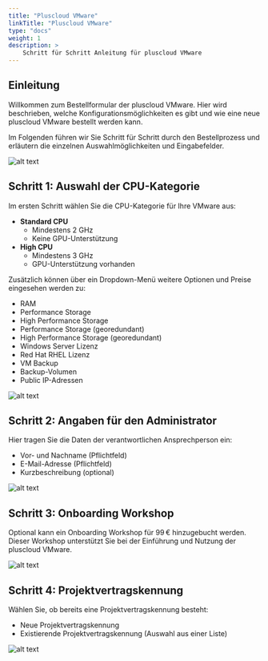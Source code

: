 ```yaml
---
title: "Pluscloud VMware"
linkTitle: "Pluscloud VMware"
type: "docs"
weight: 1
description: >
    Schritt für Schritt Anleitung für pluscloud VMware
---
```


## Einleitung

Willkommen zum Bestellformular der pluscloud VMware. Hier wird beschrieben, welche Konfigurationsmöglichkeiten es gibt und wie eine neue pluscloud VMware bestellt werden kann.

Im Folgenden führen wir Sie Schritt für Schritt durch den Bestellprozess und erläutern die einzelnen Auswahlmöglichkeiten und Eingabefelder.

![alt text](../../../../img/cloud-services/cloud-services-level3.png)

## Schritt 1: Auswahl der CPU-Kategorie

Im ersten Schritt wählen Sie die CPU-Kategorie für Ihre VMware aus:

- **Standard CPU**
  - Mindestens 2 GHz  
  - Keine GPU-Unterstützung
- **High CPU**
  - Mindestens 3 GHz  
  - GPU-Unterstützung vorhanden

Zusätzlich können über ein Dropdown-Menü weitere Optionen und Preise eingesehen werden zu:

- RAM  
- Performance Storage  
- High Performance Storage  
- Performance Storage (georedundant)  
- High Performance Storage (georedundant)  
- Windows Server Lizenz  
- Red Hat RHEL Lizenz  
- VM Backup  
- Backup-Volumen  
- Public IP-Adressen  

![alt text](../img/pcv-cpu.png)

## Schritt 2: Angaben für den Administrator

Hier tragen Sie die Daten der verantwortlichen Ansprechperson ein:

- Vor- und Nachname (Pflichtfeld)  
- E-Mail-Adresse (Pflichtfeld)  
- Kurzbeschreibung (optional)  

![alt text](../img/pcv-admin.png)

## Schritt 3: Onboarding Workshop

Optional kann ein Onboarding Workshop für 99 € hinzugebucht werden.  
Dieser Workshop unterstützt Sie bei der Einführung und Nutzung der pluscloud VMware.

![alt text](../img/pcv-onboarding.png)

## Schritt 4: Projektvertragskennung

Wählen Sie, ob bereits eine Projektvertragskennung besteht:

- Neue Projektvertragskennung  
- Existierende Projektvertragskennung (Auswahl aus einer Liste)

![alt text](../img/pcv-project.png)

